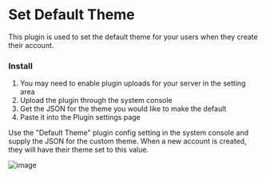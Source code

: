 # Set Default Theme

This plugin is used to set the default theme for your users when they create their account. 

### Install
1. You may need to enable plugin uploads for your server in the setting area
2. Upload the plugin through the system console
3. Get the JSON for the theme you would like to make the default
4. Paste it into the Plugin settings page

Use the "Default Theme" plugin config setting in the system console and supply the JSON for the custom theme. When a new account is created, they will have their theme set to this value.

![image](https://user-images.githubusercontent.com/6913320/112346908-cb634700-8c9c-11eb-9a6a-621a2893c528.png)
